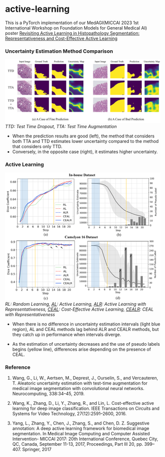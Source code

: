 # active-learning
This is a PyTorch implementation of our MedAGI(MICCAI 2023 1st International Workshop on Foundation Models for General Medical AI) poster [Revisiting Active Learning in Histopathology Segmentation: Representativeness and Cost-Effective Active Learning](https://medagi.github.io/#/program)



### Uncertainty Estimation Method Comparison
![uncertainty](./img/uncertainty_image.png)
*TTD: Test Time Dropout, TTA: Test Time Augmentation*

- When the prediction results are good (left), the method that considers both TTA and TTD estimates lower uncertainty compared to the method that considers only TTD.
- Conversely, in the opposite case (right), it estimates higher uncertainty.



### Active Learning
![results](./img/total_graph.png)
*RL: Random Learning, [AL](https://github.com/gotjd709/active-learning/blob/f1c0988de96073e7b570950da17d33e52794f14f/script/util.py#L232): Active Learning, [ALR](https://github.com/gotjd709/active-learning/blob/f1c0988de96073e7b570950da17d33e52794f14f/script/util.py#L248): Active Learning with Representativeness, [CEAL](https://github.com/gotjd709/active-learning/blob/f1c0988de96073e7b570950da17d33e52794f14f/script/util.py#L272): Cost-Effective Active Learning, [CEALR](https://github.com/gotjd709/active-learning/blob/f1c0988de96073e7b570950da17d33e52794f14f/script/util.py#L309): CEAL with Representativeness*

- When there is no difference in uncertainty estimation intervals (light blue region), AL and CEAL methods lag behind ALR and CEALR methods, but they catch up in performance when intervals diverge.

- As the estimation of uncertainty decreases and the use of pseudo labels begins (yellow line), differences arise depending on the presence of CEAL.



### Reference

1. Wang, G., Li, W., Aertsen, M., Deprest, J., Ourselin, S., and Vercauteren, T.
Aleatoric uncertainty estimation with test-time augmentation for medical image segmentation with convolutional neural networks. Neurocomputing, 338:34–45, 2019.

2. Wang, K., Zhang, D., Li, Y., Zhang, R., and Lin, L. Cost-effective active learning
for deep image classification. IEEE Transactions on Circuits and Systems for Video
Technology, 27(12):2591–2600, 2016.

3. Yang, L., Zhang, Y., Chen, J., Zhang, S., and Chen, D. Z. Suggestive annotation: A
deep active learning framework for biomedical image segmentation. In Medical Image Computing and Computer Assisted Intervention- MICCAI 2017: 20th International Conference, Quebec City, QC, Canada, September 11-13, 2017, Proceedings,
Part III 20, pp. 399–407. Springer, 2017
